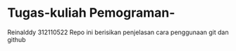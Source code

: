# Tugas-kuliah Pemograman-
Reinalddy 312110522
Repo ini berisikan penjelasan cara penggunaan git dan github 

